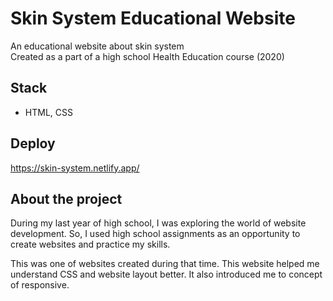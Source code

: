 # Skin System Educational Website
An educational website about skin system \
Created as a part of a high school Health Education course (2020)

## Stack
- HTML, CSS

## Deploy
https://skin-system.netlify.app/

## About the project
During my last year of high school, I was exploring the world of website development.
So, I used high school assignments as an opportunity to create websites and practice my skills.

This was one of websites created during that time. This website helped me understand
CSS and website layout better. It also introduced me to concept of responsive.

